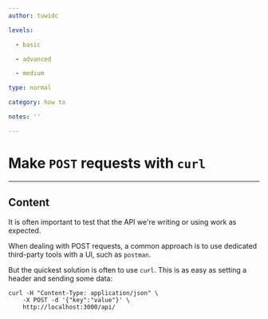 ```yaml
---
author: tuwidc

levels:

  - basic

  - advanced

  - medium

type: normal

category: how to

notes: ''

---
```

# Make `POST` requests with `curl`

---
## Content

It is often important to test that the API we're writing or using work as expected. 

When dealing with POST requests, a common approach is to use dedicated third-party tools  with a UI, such as `postman`. 

But the quickest solution is often to use `curl`. This is as easy as setting a header and sending some data:

```
curl -H "Content-Type: application/json" \
    -X POST -d '{"key":"value"}' \
    http://localhost:3000/api/
```
 

